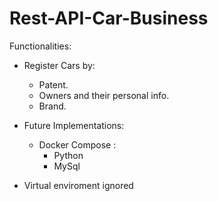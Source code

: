 # Rest-API-Car-Business

Functionalities:

* Register Cars by:
  * Patent.
  * Owners and their personal info.
  * Brand.

* Future Implementations:
  * Docker Compose :    
       * Python
       * MySql
       
  

* Virtual enviroment ignored

